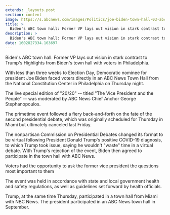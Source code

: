 ```yaml
--- 
extends: _layouts.post 
section: content 
image: https://s.abcnews.com/images/Politics/joe-biden-town-hall-03-abc-jc-201015_1602806866425_hpMain_16x9_1600.jpg 
title: > 
  Biden's ABC town hall: Former VP lays out vision in stark contrast to Trump's 
description: > 
  Biden's ABC town hall: Former VP lays out vision in stark contrast to Trump's Highlights from Biden's town hall with voters in Philadelphia.The live special edition of "20/20" -- titled "The Vice President and the People" -- was moderated by ABC News Chief Anchor George Stephanopoulos.With Trump's rejection of the event, Biden then agreed to participate in the town hall with ABC News.Trump, at the same time Thursday, participated in a town hall from Miami with NBC News.The president participated in an ABC News town hall in September. 
date: 1602827334.163697 
--- 
```

Biden's ABC town hall: Former VP lays out vision in stark contrast to Trump's Highlights from Biden's town hall with voters in Philadelphia.

With less than three weeks to Election Day, Democratic nominee for president Joe Biden faced voters directly in an ABC News Town Hall from the National Constitution Center in Philadelphia on Thursday night.

The live special edition of "20/20" -- titled "The Vice President and the People" -- was moderated by ABC News Chief Anchor George Stephanopoulos.

The primetime event followed a fiery back-and-forth on the fate of the second presidential debate, which was originally scheduled for Thursday in Miami but ultimately canceled last Friday.

The nonpartisan Commission on Presidential Debates changed its format to be virtual following President Donald Trump's positive COVID-19 diagnosis, to which Trump took issue, saying he wouldn't "waste" time in a virtual debate. With Trump's rejection of the event, Biden then agreed to participate in the town hall with ABC News.

Voters had the opportunity to ask the former vice president the questions most important to them

The event was held in accordance with state and local government health and safety regulations, as well as guidelines set forward by health officials.

Trump, at the same time Thursday, participated in a town hall from Miami with NBC News. The president participated in an ABC News town hall in September.